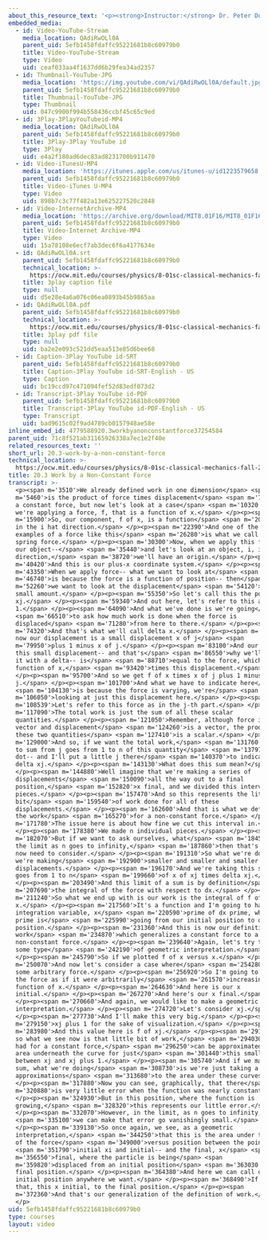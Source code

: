 ```yaml
---
about_this_resource_text: '<p><strong>Instructor:</strong> Dr. Peter Dourmashkin</p>'
embedded_media:
  - id: Video-YouTube-Stream
    media_location: QAdiRwOLl0A
    parent_uid: 5efb1458fdaffc95221681b8c60979b0
    title: Video-YouTube-Stream
    type: Video
    uid: ceaf033aa4f1637dd6b29fea34ad2357
  - id: Thumbnail-YouTube-JPG
    media_location: 'https://img.youtube.com/vi/QAdiRwOLl0A/default.jpg'
    parent_uid: 5efb1458fdaffc95221681b8c60979b0
    title: Thumbnail-YouTube-JPG
    type: Thumbnail
    uid: 047c9900f994b558436ccbf45c65c9ed
  - id: 3Play-3PlayYouTubeid-MP4
    media_location: QAdiRwOLl0A
    parent_uid: 5efb1458fdaffc95221681b8c60979b0
    title: 3Play-3Play YouTube id
    type: 3Play
    uid: e4a2f180ad6dec83ad8231700b911470
  - id: Video-iTunesU-MP4
    media_location: 'https://itunes.apple.com/us/itunes-u/id1223579658'
    parent_uid: 5efb1458fdaffc95221681b8c60979b0
    title: Video-iTunes U-MP4
    type: Video
    uid: 898b7c3c77f482a13e625227520c2848
  - id: Video-InternetArchive-MP4
    media_location: 'https://archive.org/download/MIT8.01F16/MIT8_01F16_L20v03_360p.mp4'
    parent_uid: 5efb1458fdaffc95221681b8c60979b0
    title: Video-Internet Archive-MP4
    type: Video
    uid: 15a78108e6ecf7ab3dec6f6a4177634e
  - id: QAdiRwOLl0A.srt
    parent_uid: 5efb1458fdaffc95221681b8c60979b0
    technical_location: >-
      https://ocw.mit.edu/courses/physics/8-01sc-classical-mechanics-fall-2016/week-7-kinetic-energy-and-work/20.3-work-by-a-non-constant-force/20.3-work-by-a-non-constant-force/QAdiRwOLl0A.srt
    title: 3play caption file
    type: null
    uid: d5e28e4a6a076c06ea0893b45b9865aa
  - id: QAdiRwOLl0A.pdf
    parent_uid: 5efb1458fdaffc95221681b8c60979b0
    technical_location: >-
      https://ocw.mit.edu/courses/physics/8-01sc-classical-mechanics-fall-2016/week-7-kinetic-energy-and-work/20.3-work-by-a-non-constant-force/20.3-work-by-a-non-constant-force/QAdiRwOLl0A.pdf
    title: 3play pdf file
    type: null
    uid: ba2e2e093c521dd5eaa513e85d6bee68
  - id: Caption-3Play YouTube id-SRT
    parent_uid: 5efb1458fdaffc95221681b8c60979b0
    title: Caption-3Play YouTube id-SRT-English - US
    type: Caption
    uid: bc19ccd97c471094fef52d83edf073d2
  - id: Transcript-3Play YouTube id-PDF
    parent_uid: 5efb1458fdaffc95221681b8c60979b0
    title: Transcript-3Play YouTube id-PDF-English - US
    type: Transcript
    uid: bad9615c02f9ad4789cb0157948ae58e
inline_embed_id: 4779588920.3workbyanonconstantforce37254584
parent_uid: 71c8f521ab31165926338a7ec1e2f40e
related_resources_text: ''
short_url: 20.3-work-by-a-non-constant-force
technical_location: >-
  https://ocw.mit.edu/courses/physics/8-01sc-classical-mechanics-fall-2016/week-7-kinetic-energy-and-work/20.3-work-by-a-non-constant-force/20.3-work-by-a-non-constant-force
title: 20.3 Work by a Non-Constant Force
transcript: >-
  <p><span m='3510'>We already defined work in one dimension</span> <span
  m='5460'>is the product of force times displacement</span> <span m='7290'>for
  a constant force, but now let's look at a case</span> <span m='10320'>where
  we're applying a force, f, that is a function of x.</span> </p><p><span
  m='15900'>So, our component, f of x, is a function</span> <span m='20010'>of x
  in the i hat direction.</span> </p><p><span m='22390'>And one of the simplest
  examples of a force like this</span> <span m='26280'>is what we call the
  spring force.</span> </p><p><span m='30300'>Now, when we apply this force to
  our object--</span> <span m='35440'>and let's look at an object, i, i hat
  direction,</span> <span m='38720'>we'll have an origin.</span> </p><p><span
  m='40420'>And this is our plus-x coordinate system.</span> </p><p><span
  m='43350'>When we apply force-- what we want to look at</span> <span
  m='46740'>is because the force is a function of position-- then</span> <span
  m='52260'>we want to look at the displacement</span> <span m='54120'>over a
  small amount.</span> </p><p><span m='55350'>So let's call this the point
  xj.</span> </p><p><span m='59340'>And out here, let's refer to this as xj plus
  1.</span> </p><p><span m='64090'>And what we've done is we're going</span>
  <span m='66510'>to ask how much work is done when the force is
  displaced</span> <span m='71280'>from here to there.</span> </p><p><span
  m='74320'>And that's what we'll call delta x.</span> </p><p><span m='76260'>So
  now our displacement is a small displacement x of j</span> <span
  m='79950'>plus 1 minus x of j.</span> </p><p><span m='83100'>And our work for
  this small displacement-- and that's</span> <span m='86550'>why we'll indicate
  it with a delta-- is</span> <span m='88710'>equal to the force, which is a
  function of x,</span> <span m='93420'>times this displacement.</span>
  </p><p><span m='95700'>And so we get f of x times x of j plus 1 minus x of
  j.</span> </p><p><span m='101700'>And what we have to indicate here</span>
  <span m='104130'>is because the force is varying, we're</span> <span
  m='106050'>looking at just this displacement here.</span> </p><p><span
  m='108539'>Let's refer to this force as in the j-th part.</span> </p><p><span
  m='117090'>The total work is just the sum of all these scalar
  quantities.</span> </p><p><span m='121050'>Remember, although force is a
  vector and displacement</span> <span m='124260'>is a vector, the product of
  these two quantities</span> <span m='127410'>is a scalar.</span> </p><p><span
  m='129000'>And so, if we want the total work,</span> <span m='131760'>we have
  to sum from j goes from 1 to n of this quantity</span> <span m='137970'>f of j
  dot-- and I'll put a little j there</span> <span m='140370'>to indicate that--
  delta xj.</span> </p><p><span m='143130'>What does this sum mean?</span>
  </p><p><span m='144880'>Well imagine that we're making a series of
  displacements</span> <span m='150090'>all the way out to a final
  position,</span> <span m='152820'>x final, and we divided this interval into n
  pieces.</span> </p><p><span m='157470'>And so this represents the little
  bit</span> <span m='159540'>of work done for all of these
  displacements.</span> </p><p><span m='162600'>And that is what we define to be
  the work</span> <span m='165270'>for a non-constant force.</span> </p><p><span
  m='171780'>The issue here is about how fine we cut this interval in.</span>
  </p><p><span m='178380'>We made n individual pieces.</span> </p><p><span
  m='182070'>But if we want to ask ourselves, what</span> <span m='184560'>is
  the limit as n goes to infinity,</span> <span m='187860'>then that's what we
  now need to consider.</span> </p><p><span m='191310'>So what we're doing is
  we're making</span> <span m='192900'>smaller and smaller and smaller little
  displacements.</span> </p><p><span m='196170'>And we're taking this sum-- j
  goes from 1 to n</span> <span m='199660'>of x of xj times delta xj.</span>
  </p><p><span m='203490'>And this limit of a sum is by definition</span> <span
  m='207690'>the integral of the force with respect to dx.</span> </p><p><span
  m='211240'>So what we end up with is our work is the integral of f of
  x.</span> </p><p><span m='217560'>It's a function and I'm going to have an
  integration variable, x</span> <span m='220590'>prime of dx prime, where x
  prime is</span> <span m='225990'>going from our initial position to our final
  position.</span> </p><p><span m='231360'>And this is now our definition of
  work</span> <span m='234870'>which generalizes a constant force to a
  non-constant force.</span> </p><p><span m='239640'>Again, let's try to look at
  some type</span> <span m='242190'>of geometric interpretation.</span>
  </p><p><span m='245790'>So if we plotted f of x versus x.</span> </p><p><span
  m='250070'>And now let's consider a case where</span> <span m='254280'>we have
  some arbitrary force.</span> </p><p><span m='256920'>So I'm going to just draw
  the force as if it were arbitrarily</span> <span m='261570'>increasing as a
  function of x.</span> </p><p><span m='264630'>And here is our x
  initial.</span> </p><p><span m='267270'>And here's our x final.</span>
  </p><p><span m='270660'>And again, we would like to make a geometric
  interpretation.</span> </p><p><span m='274720'>Let's consider xj.</span>
  </p><p><span m='277730'>And I'll make this very big.</span> </p><p><span
  m='279150'>xj plus 1 for the sake of visualization.</span> </p><p><span
  m='283980'>And this value here is f of xj.</span> </p><p><span m='291030'>And
  so what we see now is that little bit of work,</span> <span m='294030'>like we
  had for a constant force,</span> <span m='296250'>can be approximated as the
  area underneath the curve for just</span> <span m='301440'>this small interval
  between xj and xj plus 1.</span> </p><p><span m='305740'>And if we make this
  sum, what we're doing</span> <span m='308730'>is we're just taking a series of
  approximations</span> <span m='313680'>to the area under these curves.</span>
  </p><p><span m='317880'>Now you can see, graphically, that there</span> <span
  m='320880'>is very little error when the function was nearly constant.</span>
  </p><p><span m='324930'>But in this position, where the function is
  growing,</span> <span m='328320'>this represents our little error.</span>
  </p><p><span m='332070'>However, in the limit, as n goes to infinity,</span>
  <span m='335100'>we can make that error go vanishingly small.</span>
  </p><p><span m='339130'>So once again, we see, as a geometric
  interpretation,</span> <span m='344250'>that this is the area under the curve
  of the force</span> <span m='349000'>versus position between the points</span>
  <span m='351790'>initial xi and initial-- and the final, x</span> <span
  m='356550'>final, where the particle is being</span> <span
  m='359820'>displaced from an initial position</span> <span m='363030'>to some
  final position.</span> </p><p><span m='364380'>And here we can call our
  initial position anywhere we want.</span> </p><p><span m='368490'>If I write
  that, this x initial, to the final position.</span> </p><p><span
  m='372360'>And that's our generalization of the definition of work.</span>
  </p>
uid: 5efb1458fdaffc95221681b8c60979b0
type: courses
layout: video
---
```

